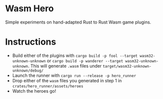 # Wasm Hero

Simple experiments on hand-adapted Rust to Rust Wasm game plugins.

# Instructions

* Build either of the plugins with `cargo build -p fool --target
  wasm32-unknown-unknown` or `cargo build -p wanderer --target
  wasm32-unknown-unknown`. This will generate `.wasm` files under
  `target/wasm32-unknown-unknown/debug/`
* Launch the runner with `cargo run --release -p hero_runner`
* Drop either of the `wasm` files you generated in step 1 in
  `crates/hero_runner/assets/heroes`
* Watch the heroes go!
